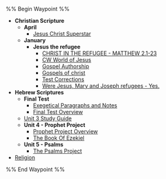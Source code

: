 %% Begin Waypoint %%

- **Christian Scripture**
	- **April**
		- [Jesus Christ Superstar](./Christian%20Scripture/April/Jesus%20Christ%20Superstar.md)
	- **January**
		- **Jesus the refugee**
			- [CHRIST IN THE REFUGEE - MATTHEW 2.1-23](./Christian%20Scripture/January/Jesus%20the%20refugee/CHRIST%20IN%20THE%20REFUGEE%20-%20MATTHEW%202.1-23.md)
			- [CW World of Jesus](./Christian%20Scripture/January/Jesus%20the%20refugee/CW%20World%20of%20Jesus.md)
			- [Gospel Authorship](./Christian%20Scripture/January/Jesus%20the%20refugee/Gospel%20Authorship.md)
			- [Gospels of christ](./Christian%20Scripture/January/Jesus%20the%20refugee/Gospels%20of%20christ.md)
			- [Test Corrections](./Christian%20Scripture/January/Jesus%20the%20refugee/Test%20Corrections.md)
			- [Were Jesus, Mary and Joseph refugees - Yes.](./Christian%20Scripture/January/Jesus%20the%20refugee/Were%20Jesus,%20Mary%20and%20Joseph%20refugees%20-%20Yes..md)
- **Hebrew Scriptures**
	- **Final Test**
		- [Exegetical Paragraphs and Notes](./Hebrew%20Scriptures/Final%20Test/Exegetical%20Paragraphs%20and%20Notes.md)
		- [Final Test Overview](./Hebrew%20Scriptures/Final%20Test/Final%20Test%20Overview.md)
	- [Unit 3 Study Guide](./Hebrew%20Scriptures/Unit%203%20Study%20Guide.md)
	- **Unit 4 - Prophet Project**
		- [Prophet Project Overview](./Hebrew%20Scriptures/Unit%204%20-%20Prophet%20Project/Prophet%20Project%20Overview.md)
		- [The Book Of Ezekiel](./Hebrew%20Scriptures/Unit%204%20-%20Prophet%20Project/The%20Book%20Of%20Ezekiel.md)
	- **Unit 5 - Psalms**
		- [The Psalms Project](./Hebrew%20Scriptures/Unit%205%20-%20Psalms/The%20Psalms%20Project.md)
- [Religion](./Religion.md)

%% End Waypoint %%